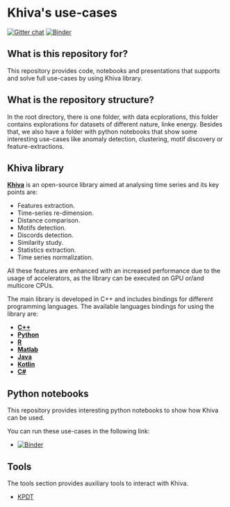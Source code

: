 # Khiva's use-cases

[![Gitter chat](https://badges.gitter.im/shapelets-io/Lobby.svg)](https://gitter.im/shapelets-io/khiva-use-cases?utm_source=share-link&utm_medium=link&utm_campaign=share-link/tree/interactive-use-cases)
[![Binder](https://mybinder.org/badge.svg)](https://mybinder.org/v2/gh/shapelets/khiva-use-cases/master?filepath=notebooks)

## What is this repository for? 

This repository provides code, notebooks and presentations that supports and solve full use-cases by using Khiva library. 

## What is the repository structure? 
In the root directory, there is one folder, with data ecplorations, this folder contains explorations for datasets 
of different nature, linke energy. Besides that, we also have a folder with python notebooks that show some interesting
use-cases like anomaly detection, clustering, motif discovery or feature-extractions.

## Khiva library 

**[Khiva](https://github.com/shapelets/khiva)** is an open-source library aimed at analysing time series and its key points are: 

* Features extraction.
* Time-series re-dimension.
* Distance comparison.
* Motifs detection.
* Discords detection.
* Similarity study.
* Statistics extraction.
* Time series normalization.

All these features are enhanced with an increased performance due to the usage of accelerators, as the library can 
be executed on GPU or/and multicore CPUs.

The main library is developed in C++ and includes bindings for different programming languages.
The available languages bindings for using the library are:

* **[C++](https://github.com/shapelets/khiva)**
* **[Python](https://github.com/shapelets/khiva-python)**
* **[R](https://github.com/shapelets/khiva-r)**
* **[Matlab](https://github.com/shapelets/khiva-matlab)**
* **[Java](https://github.com/shapelets/khiva-java)**
* **[Kotlin](https://github.com/shapelets/khiva-kotlin)**
* **[C#](https://github.com/shapelets/khiva-csharp)**


## Python notebooks

This repository provides interesting python notebooks to show how Khiva can be used. 

You can run these use-cases in the following link:

* [![Binder](https://mybinder.org/badge.svg)](https://mybinder.org/v2/gh/shapelets/khiva-use-cases/master?filepath=notebooks)


## Tools 

The tools section provides auxiliary tools to interact with Khiva.

* [KPDT](https://github.com/shapelets/use-cases/tree/master/tools/khiva_patterns_discovery_tool.py)
